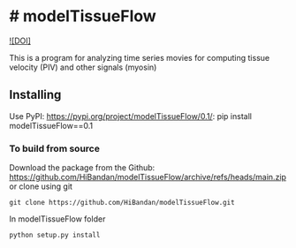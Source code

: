 # # modelTissueFlow

[![DOI]](https://www.biorxiv.org/content/10.1101/2022.07.13.499934v1)


This is a program for analyzing time series movies for computing tissue velocity (PIV) and other signals (myosin)


## Installing

Use PyPI: <https://pypi.org/project/modelTissueFlow/0.1/>:
pip install modelTissueFlow==0.1

### To build from source

Download the package from the Github: https://github.com/HiBandan/modelTissueFlow/archive/refs/heads/main.zip
or clone using git

    git clone https://github.com/HiBandan/modelTissueFlow.git

In modelTissueFlow folder

    python setup.py install
